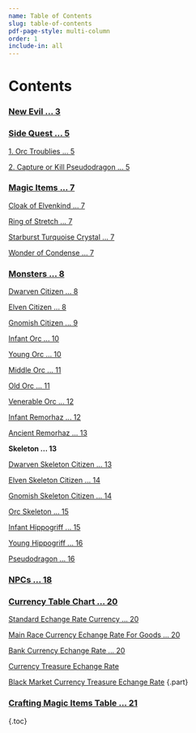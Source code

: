 ```yaml
---
name: Table of Contents
slug: table-of-contents
pdf-page-style: multi-column
order: 1
include-in: all
---
```


# Contents


### [New Evil ... 3](new-evil)
### [Side Quest ... 5](side-quest)

[1. Orc Troublies ... 5](side-quest)

[2. Capture or Kill Pseudodragon ... 5](side-quest)

### [Magic Items ... 7](items)

[Cloak of Elvenkind ... 7](items)

[Ring of Stretch ... 7](items)

[Starburst Turquoise Crystal ... 7](items)

[Wonder of Condense ... 7](items)

### [Monsters ... 8](monsters)

[Dwarven Citizen ... 8](monsters)

[Elven Citizen ... 8](monsters)

[Gnomish Citizen ... 9](monsters)

[Infant Orc ... 10](monsters)

[Young Orc ... 10](monsters)

[Middle Orc ... 11](monsters)

[Old Orc ... 11](monsters)

[Venerable Orc ... 12](monsters)

[Infant Remorhaz ... 12](monsters)

[Ancient Remorhaz ... 13](monsters)

**Skeleton ... 13**

[Dwarven Skeleton Citizen ... 13](monsters)

[Elven Skeleton Citizen ... 14](monsters)

[Gnomish Skeleton Citizen ... 14](monsters)

[Orc Skeleton ... 15](monsters)

[Infant Hippogriff ... 15](monsters)

[Young Hippogriff ... 16](monsters)

[Pseudodragon ... 16](monsters)

### [NPCs ... 18](npc)
### [Currency Table Chart ... 20](currency-table-chart)

[Standard Echange Rate Currency ... 20](.currency-table-chart)

[Main Race Currency Echange Rate For Goods ... 20](.currency-table-chart)

[Bank Currency Echange Rate ... 20](.currency-table-chart)

[Currency Treasure Echange Rate](.currency-table-chart)

[Black Market Currency Treasure Echange Rate](.currency-table-chart) {.part}

### [Crafting Magic Items Table ... 21](.crafting-magic-items-table)

{.toc}